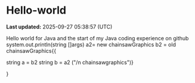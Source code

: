 # Hello-world

**Last updated:** 2025-09-27 05:38:57 (UTC)

Hello world for Java  and the start of my Java coding experience on github 
system.out.println(string []args)
a2= new chainsawGraphics b2 = old chainsawGraphics{{

string a = b2
string b = a2
("/n chainsawgraphics")}

}